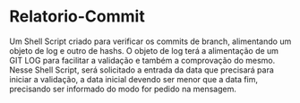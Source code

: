 # Relatorio-Commit
Um Shell Script criado para verificar os commits de branch, alimentando um objeto de log e outro de hashs. O objeto de log terá a alimentação de um GIT LOG para facilitar a validação e também a comprovação do mesmo.
Nesse Shell Script, será solicitado a entrada da data que precisará para iniciar a validação, a data inicial devendo ser menor que a data fim, precisando ser informado do modo for pedido na mensagem.
